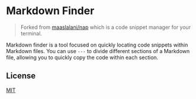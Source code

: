 # Markdown Finder

> Forked from [maaslalani/nap](https://github.com/maaslalani/nap) which is a code snippet manager for your terminal.

Markdown finder is a tool focused on quickly locating code snippets within Markdown files.
You can use `---` to divide different sections of a Markdown file,
allowing you to quickly copy the code within each section.

## License

[MIT](https://github.com/maaslalani/nap/blob/master/LICENSE)
